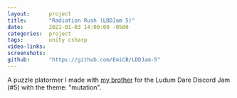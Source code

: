 ```yaml
---
layout:      project
title:       "Radiation Rush (LDDJam 5)"
date:        2021-01-03 14:00:00 -0500
categories:  project
tags:        unity csharp
video-links: 
screenshots: 
github:      "https://github.com/EmiCB/LDDJam-5"
---
```


A puzzle platormer I made with [my brother](https://rboyce.com/) for the Ludum Dare Discord Jam (#5) with the theme: "mutation".

<!--more-->

